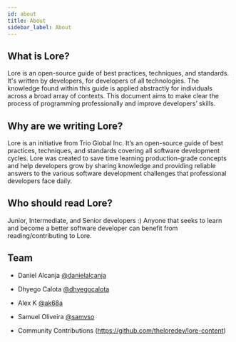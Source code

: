 ```yaml
---
id: about
title: About
sidebar_label: About
---
```


## What is Lore?  

Lore is an open-source guide of best practices, techniques, and standards. It's written by developers, for developers of all technologies. The knowledge found within this guide is applied abstractly for individuals across a broad array of contexts. This document aims to make clear the process of programming professionally and improve developers’ skills.

## Why are we writing Lore?  

Lore is an initiative from Trio Global Inc. It’s an open-source guide of best practices, techniques, and standards covering all software development cycles. Lore was created to save time learning production-grade concepts and help developers grow by sharing knowledge and providing reliable answers to the various software development challenges that professional developers face daily.

## Who should read Lore?  

Junior, Intermediate, and Senior developers :) 
Anyone that seeks to learn and become a better software developer can benefit from reading/contributing to Lore.  

## Team
  - Daniel Alcanja <a href="https://github.com/danielalcanja" target="_blank">@danielalcanja</a>
  - Dhyego Calota <a href="https://github.com/dhyegocalota" target="_blank">@dhyegocalota</a>
  - Alex K <a href="https://github.com/ak68a" target="_blank">@ak68a</a>
  - Samuel Oliveira <a href="https://github.com/samvso" target="_blank">@samvso</a>

- Community Contributions (https://github.com/theloredev/lore-content)


